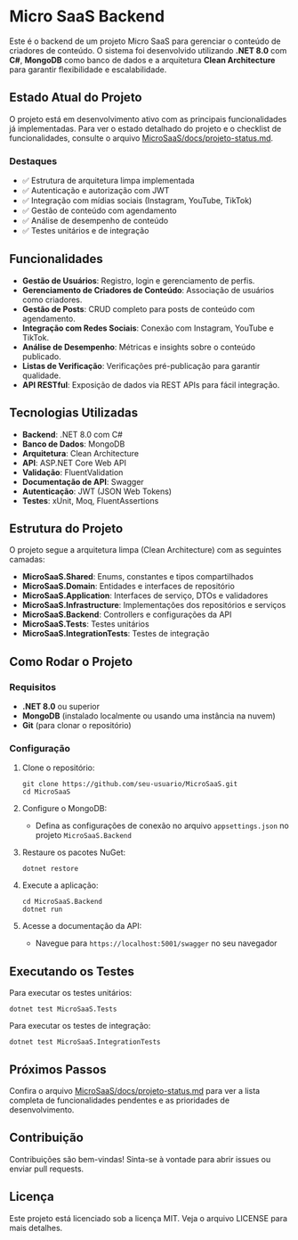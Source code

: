# Micro SaaS Backend

Este é o backend de um projeto Micro SaaS para gerenciar o conteúdo de criadores de conteúdo. O sistema foi desenvolvido utilizando **.NET 8.0** com **C#**, **MongoDB** como banco de dados e a arquitetura **Clean Architecture** para garantir flexibilidade e escalabilidade.

## Estado Atual do Projeto

O projeto está em desenvolvimento ativo com as principais funcionalidades já implementadas. Para ver o estado detalhado do projeto e o checklist de funcionalidades, consulte o arquivo [MicroSaaS/docs/projeto-status.md](MicroSaaS/docs/projeto-status.md).

### Destaques
- ✅ Estrutura de arquitetura limpa implementada
- ✅ Autenticação e autorização com JWT
- ✅ Integração com mídias sociais (Instagram, YouTube, TikTok)
- ✅ Gestão de conteúdo com agendamento
- ✅ Análise de desempenho de conteúdo
- ✅ Testes unitários e de integração

## Funcionalidades

- **Gestão de Usuários**: Registro, login e gerenciamento de perfis.
- **Gerenciamento de Criadores de Conteúdo**: Associação de usuários como criadores.
- **Gestão de Posts**: CRUD completo para posts de conteúdo com agendamento.
- **Integração com Redes Sociais**: Conexão com Instagram, YouTube e TikTok.
- **Análise de Desempenho**: Métricas e insights sobre o conteúdo publicado.
- **Listas de Verificação**: Verificações pré-publicação para garantir qualidade.
- **API RESTful**: Exposição de dados via REST APIs para fácil integração.

## Tecnologias Utilizadas

- **Backend**: .NET 8.0 com C#
- **Banco de Dados**: MongoDB
- **Arquitetura**: Clean Architecture
- **API**: ASP.NET Core Web API
- **Validação**: FluentValidation
- **Documentação de API**: Swagger
- **Autenticação**: JWT (JSON Web Tokens)
- **Testes**: xUnit, Moq, FluentAssertions

## Estrutura do Projeto

O projeto segue a arquitetura limpa (Clean Architecture) com as seguintes camadas:

- **MicroSaaS.Shared**: Enums, constantes e tipos compartilhados
- **MicroSaaS.Domain**: Entidades e interfaces de repositório
- **MicroSaaS.Application**: Interfaces de serviço, DTOs e validadores
- **MicroSaaS.Infrastructure**: Implementações dos repositórios e serviços
- **MicroSaaS.Backend**: Controllers e configurações da API
- **MicroSaaS.Tests**: Testes unitários
- **MicroSaaS.IntegrationTests**: Testes de integração

## Como Rodar o Projeto

### Requisitos

- **.NET 8.0** ou superior
- **MongoDB** (instalado localmente ou usando uma instância na nuvem)
- **Git** (para clonar o repositório)

### Configuração

1. Clone o repositório:
   ```
   git clone https://github.com/seu-usuario/MicroSaaS.git
   cd MicroSaaS
   ```

2. Configure o MongoDB:
   - Defina as configurações de conexão no arquivo `appsettings.json` no projeto `MicroSaaS.Backend`

3. Restaure os pacotes NuGet:
   ```
   dotnet restore
   ```

4. Execute a aplicação:
   ```
   cd MicroSaaS.Backend
   dotnet run
   ```

5. Acesse a documentação da API:
   - Navegue para `https://localhost:5001/swagger` no seu navegador

## Executando os Testes

Para executar os testes unitários:
```
dotnet test MicroSaaS.Tests
```

Para executar os testes de integração:
```
dotnet test MicroSaaS.IntegrationTests
```

## Próximos Passos

Confira o arquivo [MicroSaaS/docs/projeto-status.md](MicroSaaS/docs/projeto-status.md) para ver a lista completa de funcionalidades pendentes e as prioridades de desenvolvimento.

## Contribuição

Contribuições são bem-vindas! Sinta-se à vontade para abrir issues ou enviar pull requests.

## Licença

Este projeto está licenciado sob a licença MIT. Veja o arquivo LICENSE para mais detalhes.

